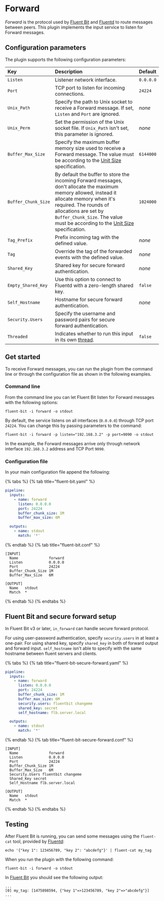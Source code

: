 # Forward

_Forward_ is the protocol used by [Fluent Bit](http://fluentbit.io) and [Fluentd](http://www.fluentd.org) to route messages between peers. This plugin implements the input service to listen for Forward messages.

## Configuration parameters

The plugin supports the following configuration parameters:

| Key                 | Description                                                                                                                                                                                                                                                                                                                                | Default   |
|:--------------------|:-------------------------------------------------------------------------------------------------------------------------------------------------------------------------------------------------------------------------------------------------------------------------------------------------------------------------------------------|:----------|
| `Listen`            | Listener network interface.                                                                                                                                                                                                                                                                                                                | `0.0.0.0` |
| `Port`              | TCP port to listen for incoming connections.                                                                                                                                                                                                                                                                                               | `24224`   |
| `Unix_Path`         | Specify the path to Unix socket to receive a Forward message. If set, `Listen` and `Port` are ignored.                                                                                                                                                                                                                                     | _none_    |
| `Unix_Perm`         | Set the permission of the Unix socket file. If `Unix_Path` isn't set, this parameter is ignored.                                                                                                                                                                                                                                           | _none_    |
| `Buffer_Max_Size`   | Specify the maximum buffer memory size used to receive a Forward message. The value must be according to the [Unit Size](../../administration/configuring-fluent-bit/unit-sizes.md) specification.                                                                                                                                         | `6144000` |
| `Buffer_Chunk_Size` | By default the buffer to store the incoming Forward messages, don't allocate the maximum memory allowed, instead it allocate memory when it's required. The rounds of allocations are set by `Buffer_Chunk_Size`. The value must be according to the [Unit Size ](../../administration/configuring-fluent-bit/unit-sizes.md)specification. | `1024000` |
| `Tag_Prefix`        | Prefix incoming tag with the defined value.                                                                                                                                                                                                                                                                                                | _none_    |
| `Tag`               | Override the tag of the forwarded events with the defined value.                                                                                                                                                                                                                                                                           | _none_    |
| `Shared_Key`        | Shared key for secure forward authentication.                                                                                                                                                                                                                                                                                              | _none_    |
| `Empty_Shared_Key`  | Use this option to connect to Fluentd with a zero-length shared key.                                                                                                                                                                                                                                                                       | `false`   |
| `Self_Hostname`     | Hostname for secure forward authentication.                                                                                                                                                                                                                                                                                                | _none_    |
| `Security.Users`    | Specify the username and password pairs for secure forward authentication.                                                                                                                                                                                                                                                                 |           |
| `Threaded`          | Indicates whether to run this input in its own [thread](../../administration/multithreading.md#inputs).                                                                                                                                                                                                                                    | `false`   |

## Get started

To receive Forward messages, you can run the plugin from the command line or through the configuration file as shown in the following examples.

### Command line

From the command line you can let Fluent Bit listen for Forward messages with the following options:

```shell
fluent-bit -i forward -o stdout
```

By default, the service listens on all interfaces (`0.0.0.0`) through TCP port `24224`. You can change this by passing parameters to the command:

```shell
fluent-bit -i forward -p listen="192.168.3.2" -p port=9090 -o stdout
```

In the example, the Forward messages arrive only through network interface `192.168.3.2` address and TCP Port `9090`.

### Configuration file

In your main configuration file append the following:

{% tabs %}
{% tab title="fluent-bit.yaml" %}

```yaml
pipeline:
  inputs:
    - name: forward
      listen: 0.0.0.0
      port: 24224
      buffer_chunk_size: 1M
      buffer_max_size: 6M

  outputs:
    - name: stdout
      match: '*'
```

{% endtab %}
{% tab title="fluent-bit.conf" %}

```text
[INPUT]
  Name              forward
  Listen            0.0.0.0
  Port              24224
  Buffer_Chunk_Size 1M
  Buffer_Max_Size   6M

[OUTPUT]
  Name   stdout
  Match  *
```

{% endtab %}
{% endtabs %}

## Fluent Bit and secure forward setup

In Fluent Bit v3 or later, `in_forward` can handle secure forward protocol.

For using user-password authentication, specify `security.users` in at least a one-pair. For using shared key, specify `shared_key` in both of forward output and forward input. `self_hostname` isn't able to specify with the same hostname between fluent servers and clients.

{% tabs %}
{% tab title="fluent-bit-secure-forward.yaml" %}

```yaml
pipeline:
  inputs:
    - name: forward
      listen: 0.0.0.0
      port: 24224
      buffer_chunk_size: 1M
      buffer_max_size: 6M
      security.users: fluentbit changeme
      shared_key: secret
      self_hostname: flb.server.local

  outputs:
    - name: stdout
      match: '*'
```

{% endtab %}
{% tab title="fluent-bit-secure-forward.conf" %}

```text
[INPUT]
  Name              forward
  Listen            0.0.0.0
  Port              24224
  Buffer_Chunk_Size 1M
  Buffer_Max_Size   6M
  Security.Users fluentbit changeme
  Shared_Key secret
  Self_Hostname flb.server.local

[OUTPUT]
  Name   stdout
  Match  *
```

{% endtab %}
{% endtabs %}

## Testing

After Fluent Bit is running, you can send some messages using the `fluent-cat` tool, provided by [Fluentd](http://www.fluentd.org):

```shell
echo '{"key 1": 123456789, "key 2": "abcdefg"}' | fluent-cat my_tag
```

When you run the plugin with the following command:

```shell
fluent-bit -i forward -o stdout
```

In [Fluent Bit](http://fluentbit.io) you should see the following output:

```text
...
[0] my_tag: [1475898594, {"key 1"=>123456789, "key 2"=>"abcdefg"}]
...
```
